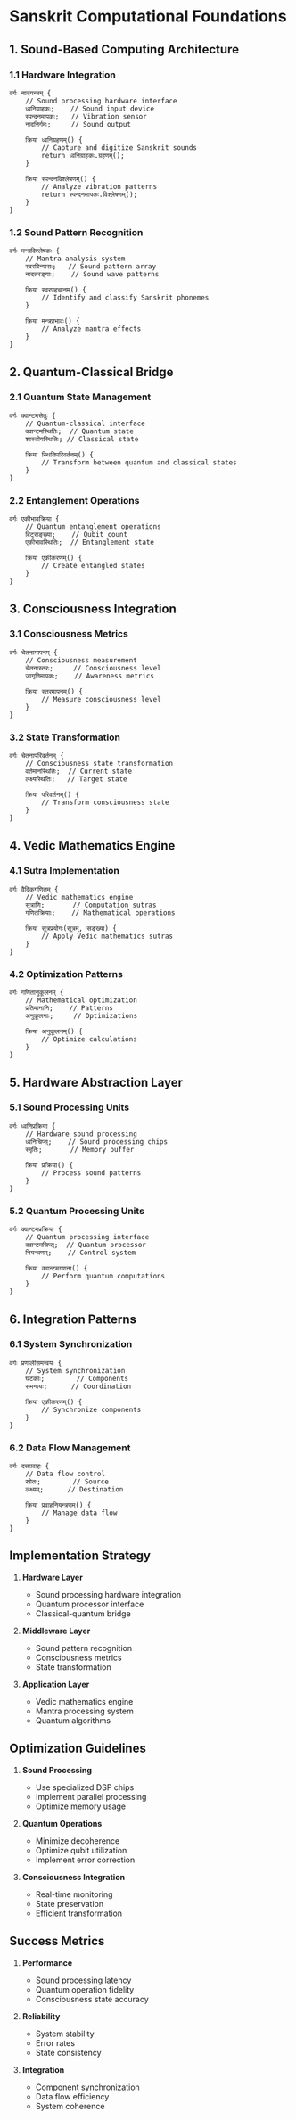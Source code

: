 # Sanskrit Computational Foundations

## 1. Sound-Based Computing Architecture

### 1.1 Hardware Integration
```sanskrit
वर्गः नादयन्त्रम् {
    // Sound processing hardware interface
    ध्वनिग्राहकः;    // Sound input device
    स्पन्दनमापकः;   // Vibration sensor
    नादनिर्गमः;     // Sound output
    
    क्रिया ध्वनिग्रहणम्() {
        // Capture and digitize Sanskrit sounds
        return ध्वनिग्राहकः.ग्रहणम्();
    }
    
    क्रिया स्पन्दनविश्लेषणम्() {
        // Analyze vibration patterns
        return स्पन्दनमापकः.विश्लेषणम्();
    }
}
```

### 1.2 Sound Pattern Recognition
```sanskrit
वर्गः मन्त्रविश्लेषकः {
    // Mantra analysis system
    स्वरविन्यासः;   // Sound pattern array
    नादतरङ्गाः;    // Sound wave patterns
    
    क्रिया स्वरपहचानम्() {
        // Identify and classify Sanskrit phonemes
    }
    
    क्रिया मन्त्रप्रभावः() {
        // Analyze mantra effects
    }
}
```

## 2. Quantum-Classical Bridge

### 2.1 Quantum State Management
```sanskrit
वर्गः क्वान्टमसेतुः {
    // Quantum-classical interface
    क्वान्टमस्थितिः;  // Quantum state
    शास्त्रीयस्थितिः; // Classical state
    
    क्रिया स्थितिपरिवर्तनम्() {
        // Transform between quantum and classical states
    }
}
```

### 2.2 Entanglement Operations
```sanskrit
वर्गः एकीभावक्रिया {
    // Quantum entanglement operations
    बिट्सङ्ख्या;    // Qubit count
    एकीभावस्थितिः;  // Entanglement state
    
    क्रिया एकीकरणम्() {
        // Create entangled states
    }
}
```

## 3. Consciousness Integration

### 3.1 Consciousness Metrics
```sanskrit
वर्गः चेतनामापनम् {
    // Consciousness measurement
    चेतनास्तरः;     // Consciousness level
    जागृतिमापकः;    // Awareness metrics
    
    क्रिया स्तरमापनम्() {
        // Measure consciousness level
    }
}
```

### 3.2 State Transformation
```sanskrit
वर्गः चेतनापरिवर्तनम् {
    // Consciousness state transformation
    वर्तमानस्थितिः;  // Current state
    लक्ष्यस्थितिः;   // Target state
    
    क्रिया परिवर्तनम्() {
        // Transform consciousness state
    }
}
```

## 4. Vedic Mathematics Engine

### 4.1 Sutra Implementation
```sanskrit
वर्गः वैदिकगणितम् {
    // Vedic mathematics engine
    सूत्राणि;       // Computation sutras
    गणितक्रियाः;    // Mathematical operations
    
    क्रिया सूत्रप्रयोगः(सूत्रम्, सङ्ख्या) {
        // Apply Vedic mathematics sutras
    }
}
```

### 4.2 Optimization Patterns
```sanskrit
वर्गः गणितानुकूलनम् {
    // Mathematical optimization
    प्रतिमानानि;    // Patterns
    अनुकूलनाः;     // Optimizations
    
    क्रिया अनुकूलनम्() {
        // Optimize calculations
    }
}
```

## 5. Hardware Abstraction Layer

### 5.1 Sound Processing Units
```sanskrit
वर्गः ध्वनिप्रक्रिया {
    // Hardware sound processing
    ध्वनिचिप्स्;    // Sound processing chips
    स्मृतिः;       // Memory buffer
    
    क्रिया प्रक्रिया() {
        // Process sound patterns
    }
}
```

### 5.2 Quantum Processing Units
```sanskrit
वर्गः क्वान्टमप्रक्रिया {
    // Quantum processing interface
    क्वान्टमचिप्स्;  // Quantum processor
    नियन्त्रणम्;    // Control system
    
    क्रिया क्वान्टमगणना() {
        // Perform quantum computations
    }
}
```

## 6. Integration Patterns

### 6.1 System Synchronization
```sanskrit
वर्गः प्रणालीसमन्वयः {
    // System synchronization
    घटकाः;        // Components
    समन्वयः;      // Coordination
    
    क्रिया एकीकरणम्() {
        // Synchronize components
    }
}
```

### 6.2 Data Flow Management
```sanskrit
वर्गः दत्तप्रवाहः {
    // Data flow control
    स्रोतः;        // Source
    लक्ष्यम्;      // Destination
    
    क्रिया प्रवाहनियन्त्रणम्() {
        // Manage data flow
    }
}
```

## Implementation Strategy

1. **Hardware Layer**
   - Sound processing hardware integration
   - Quantum processor interface
   - Classical-quantum bridge

2. **Middleware Layer**
   - Sound pattern recognition
   - Consciousness metrics
   - State transformation

3. **Application Layer**
   - Vedic mathematics engine
   - Mantra processing system
   - Quantum algorithms

## Optimization Guidelines

1. **Sound Processing**
   - Use specialized DSP chips
   - Implement parallel processing
   - Optimize memory usage

2. **Quantum Operations**
   - Minimize decoherence
   - Optimize qubit utilization
   - Implement error correction

3. **Consciousness Integration**
   - Real-time monitoring
   - State preservation
   - Efficient transformation

## Success Metrics

1. **Performance**
   - Sound processing latency
   - Quantum operation fidelity
   - Consciousness state accuracy

2. **Reliability**
   - System stability
   - Error rates
   - State consistency

3. **Integration**
   - Component synchronization
   - Data flow efficiency
   - System coherence 
